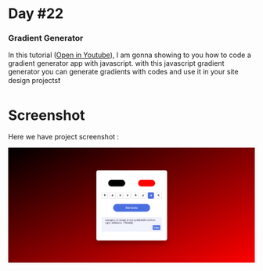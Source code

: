 # Day #22

### Gradient Generator
In this tutorial ([Open in Youtube](https://youtu.be/zUOunkcZcjI)),  I am gonna showing to you how to code a gradient generator app with javascript. with this javascript gradient generator you can generate gradients with codes and use it in your site design projects❗️

# Screenshot
Here we have project screenshot :

![screenshot](Desktop.png)
